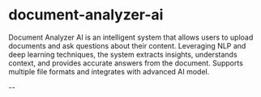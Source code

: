 # document-analyzer-ai
Document Analyzer AI is an intelligent system that allows users to upload documents and ask questions about their content. Leveraging NLP and deep learning techniques, the system extracts insights, understands context, and provides accurate answers from the document. Supports multiple file formats and integrates with advanced AI model.

--
